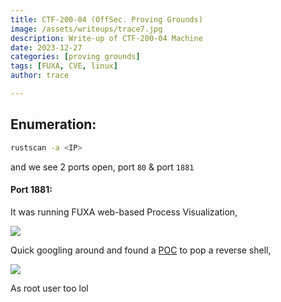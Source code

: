 ```yaml
---
title: CTF-200-04 (OffSec. Proving Grounds)
image: /assets/writeups/trace7.jpg
description: Write-up of CTF-200-04 Machine
date: 2023-12-27 
categories: [proving grounds]
tags: [FUXA, CVE, linux]
author: trace

---
```


## Enumeration:

```bash
rustscan -a <IP>
```

and we see 2 ports open, port `80` & port `1881`

#### Port 1881:

It was running FUXA web-based Process Visualization, 

![](https://i.imgur.com/FtlSYUS.png)

Quick googling around and found a [POC](https://github.com/rodolfomarianocy/Unauthenticated-RCE-FUXA-CVE-2023-33831) to pop a reverse shell,

![](https://i.imgur.com/M3trsXh.png)

As root user too lol
